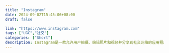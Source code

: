 ```yaml
---
title: "Instagram"
date: 2024-09-02T15:45:06+08:00
draft: false

link: "https://www.instagram.com"
tags: ["UGC","社交"]
categories: ["Short"]
description: Instagram是一款允许用户拍摄、编辑照片和视频并分享到社交网络的应用程序
---
```

